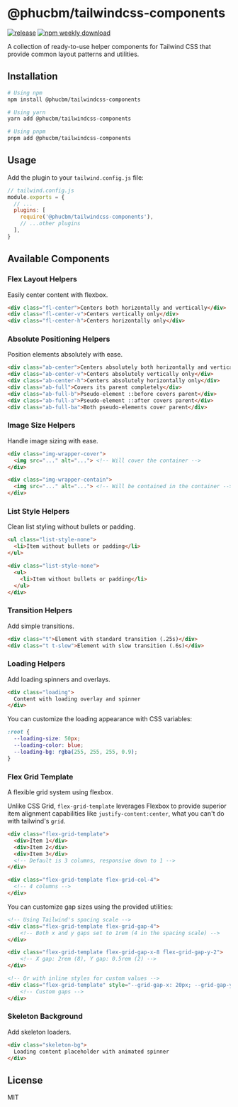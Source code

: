 # @phucbm/tailwindcss-components

[![release](https://badgen.net/github/release/phucbm/tailwindcss-components/)](https://www.npmjs.com/package/@phucbm/tailwindcss-components)
[![npm weekly download](https://badgen.net/npm/dm/@phucbm/tailwindcss-components)](https://www.npmjs.com/package/@phucbm/tailwindcss-components)

A collection of ready-to-use helper components for Tailwind CSS that provide common layout patterns and utilities.

## Installation

```bash
# Using npm
npm install @phucbm/tailwindcss-components

# Using yarn
yarn add @phucbm/tailwindcss-components

# Using pnpm
pnpm add @phucbm/tailwindcss-components
```
## Usage

Add the plugin to your `tailwind.config.js` file:

```js
// tailwind.config.js
module.exports = {
  // ...
  plugins: [
    require('@phucbm/tailwindcss-components'),
    // ...other plugins
  ],
}
```

## Available Components

### Flex Layout Helpers

Easily center content with flexbox.

```html
<div class="fl-center">Centers both horizontally and vertically</div>
<div class="fl-center-v">Centers vertically only</div>
<div class="fl-center-h">Centers horizontally only</div>
```

### Absolute Positioning Helpers

Position elements absolutely with ease.

```html
<div class="ab-center">Centers absolutely both horizontally and vertically</div>
<div class="ab-center-v">Centers absolutely vertically only</div>
<div class="ab-center-h">Centers absolutely horizontally only</div>
<div class="ab-full">Covers its parent completely</div>
<div class="ab-full-b">Pseudo-element ::before covers parent</div>
<div class="ab-full-a">Pseudo-element ::after covers parent</div>
<div class="ab-full-ba">Both pseudo-elements cover parent</div>
```

### Image Size Helpers

Handle image sizing with ease.

```html
<div class="img-wrapper-cover">
  <img src="..." alt="..."> <!-- Will cover the container -->
</div>

<div class="img-wrapper-contain">
  <img src="..." alt="..."> <!-- Will be contained in the container -->
</div>
```

### List Style Helpers

Clean list styling without bullets or padding.

```html
<ul class="list-style-none">
  <li>Item without bullets or padding</li>
</ul>

<div class="list-style-none">
  <ul>
    <li>Item without bullets or padding</li>
  </ul>
</div>
```

### Transition Helpers

Add simple transitions.

```html
<div class="t">Element with standard transition (.25s)</div>
<div class="t t-slow">Element with slow transition (.6s)</div>
```

### Loading Helpers

Add loading spinners and overlays.

```html
<div class="loading">
  Content with loading overlay and spinner
</div>
```

You can customize the loading appearance with CSS variables:

```css
:root {
  --loading-size: 50px;
  --loading-color: blue;
  --loading-bg: rgba(255, 255, 255, 0.9);
}
```

### Flex Grid Template

A flexible grid system using flexbox.

Unlike CSS Grid, `flex-grid-template` leverages Flexbox to provide superior item alignment capabilities like `justify-content:center`, 
what you can't do with tailwind's `grid`.

```html
<div class="flex-grid-template">
  <div>Item 1</div>
  <div>Item 2</div>
  <div>Item 3</div>
  <!-- Default is 3 columns, responsive down to 1 -->
</div>

<div class="flex-grid-template flex-grid-col-4">
  <!-- 4 columns -->
</div>
```

You can customize gap sizes using the provided utilities:

```html
<!-- Using Tailwind's spacing scale -->
<div class="flex-grid-template flex-grid-gap-4">
    <!-- Both x and y gaps set to 1rem (4 in the spacing scale) -->
</div>

<div class="flex-grid-template flex-grid-gap-x-8 flex-grid-gap-y-2">
    <!-- X gap: 2rem (8), Y gap: 0.5rem (2) -->
</div>

<!-- Or with inline styles for custom values -->
<div class="flex-grid-template" style="--grid-gap-x: 20px; --grid-gap-y: 40px;">
    <!-- Custom gaps -->
</div>
```

### Skeleton Background

Add skeleton loaders.

```html
<div class="skeleton-bg">
  Loading content placeholder with animated spinner
</div>
```

## License

MIT